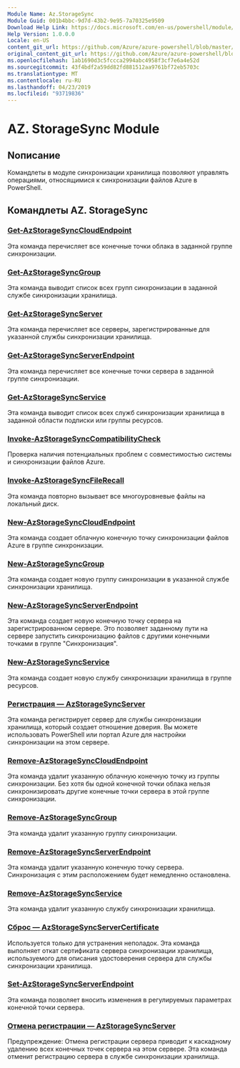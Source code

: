 ```yaml
---
Module Name: Az.StorageSync
Module Guid: 001b4bbc-9d7d-43b2-9e95-7a70325e9509
Download Help Link: https://docs.microsoft.com/en-us/powershell/module/az.storagesync
Help Version: 1.0.0.0
Locale: en-US
content_git_url: https://github.com/Azure/azure-powershell/blob/master/src/StorageSync/StorageSync/help/Az.StorageSync.md
original_content_git_url: https://github.com/Azure/azure-powershell/blob/master/src/StorageSync/StorageSync/help/Az.StorageSync.md
ms.openlocfilehash: 1ab1690d3c5fccca2994abc4958f3cf7e6a4e52d
ms.sourcegitcommit: 43f4bdf2a59dd82fd881512aa9761bf72eb5703c
ms.translationtype: MT
ms.contentlocale: ru-RU
ms.lasthandoff: 04/23/2019
ms.locfileid: "93719836"
---
```

# AZ. StorageSync Module
## Nописание
Командлеты в модуле синхронизации хранилища позволяют управлять операциями, относящимися к синхронизации файлов Azure в PowerShell.

## Командлеты AZ. StorageSync
### [Get-AzStorageSyncCloudEndpoint](Get-AzStorageSyncCloudEndpoint.md)
Эта команда перечисляет все конечные точки облака в заданной группе синхронизации.

### [Get-AzStorageSyncGroup](Get-AzStorageSyncGroup.md)
Эта команда выводит список всех групп синхронизации в заданной службе синхронизации хранилища.

### [Get-AzStorageSyncServer](Get-AzStorageSyncServer.md)
Эта команда перечисляет все серверы, зарегистрированные для указанной службы синхронизации хранилища.

### [Get-AzStorageSyncServerEndpoint](Get-AzStorageSyncServerEndpoint.md)
Эта команда перечисляет все конечные точки сервера в заданной группе синхронизации.

### [Get-AzStorageSyncService](Get-AzStorageSyncService.md)
Эта команда выводит список всех служб синхронизации хранилища в заданной области подписки или группы ресурсов.

### [Invoke-AzStorageSyncCompatibilityCheck](Invoke-AzStorageSyncCompatibilityCheck.md)
Проверка наличия потенциальных проблем с совместимостью системы и синхронизации файлов Azure.

### [Invoke-AzStorageSyncFileRecall](Invoke-AzStorageSyncFileRecall.md)
Эта команда повторно вызывает все многоуровневые файлы на локальный диск.

### [New-AzStorageSyncCloudEndpoint](New-AzStorageSyncCloudEndpoint.md)
Эта команда создает облачную конечную точку синхронизации файлов Azure в группе синхронизации.

### [New-AzStorageSyncGroup](New-AzStorageSyncGroup.md)
Эта команда создает новую группу синхронизации в указанной службе синхронизации хранилища.

### [New-AzStorageSyncServerEndpoint](New-AzStorageSyncServerEndpoint.md)
Эта команда создает новую конечную точку сервера на зарегистрированном сервере. Это позволяет заданному пути на сервере запустить синхронизацию файлов с другими конечными точками в группе "Синхронизация".

### [New-AzStorageSyncService](New-AzStorageSyncService.md)
Эта команда создает новую службу синхронизации хранилища в группе ресурсов.

### [Регистрация — AzStorageSyncServer](Register-AzStorageSyncServer.md)
Эта команда регистрирует сервер для службы синхронизации хранилища, который создает отношение доверия. Вы можете использовать PowerShell или портал Azure для настройки синхронизации на этом сервере.

### [Remove-AzStorageSyncCloudEndpoint](Remove-AzStorageSyncCloudEndpoint.md)
Эта команда удалит указанную облачную конечную точку из группы синхронизации. Без хотя бы одной конечной точки облака нельзя синхронизировать другие конечные точки сервера в этой группе синхронизации.

### [Remove-AzStorageSyncGroup](Remove-AzStorageSyncGroup.md)
Эта команда удалит указанную группу синхронизации.

### [Remove-AzStorageSyncServerEndpoint](Remove-AzStorageSyncServerEndpoint.md)
Эта команда удалит указанную конечную точку сервера. Синхронизация с этим расположением будет немедленно остановлена.

### [Remove-AzStorageSyncService](Remove-AzStorageSyncService.md)
Эта команда удалит указанную службу синхронизации хранилища.

### [Сброс — AzStorageSyncServerCertificate](Reset-AzStorageSyncServerCertificate.md)
Используется только для устранения неполадок. Эта команда выполняет откат сертификата сервера синхронизации хранилища, используемого для описания удостоверения сервера для службы синхронизации хранилища.

### [Set-AzStorageSyncServerEndpoint](Set-AzStorageSyncServerEndpoint.md)
Эта команда позволяет вносить изменения в регулируемых параметрах конечной точки сервера.

### [Отмена регистрации — AzStorageSyncServer](Unregister-AzStorageSyncServer.md)
Предупреждение: Отмена регистрации сервера приводит к каскадному удалению всех конечных точек сервера на этом сервере. Эта команда отменит регистрацию сервера в службе синхронизации хранилища.